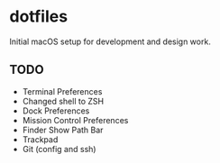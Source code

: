 # dotfiles
Initial macOS setup for development and design work.

## TODO
- Terminal Preferences
- Changed shell to ZSH
- Dock Preferences
- Mission Control Preferences
- Finder Show Path Bar
- Trackpad
- Git (config and ssh)

